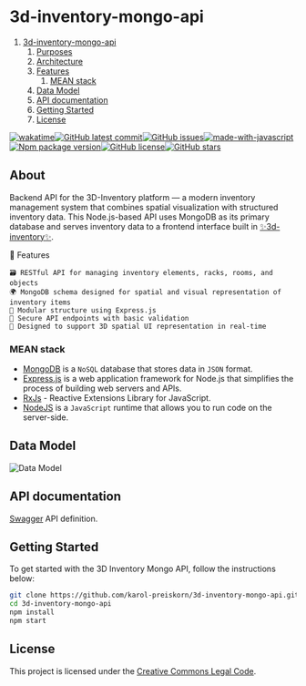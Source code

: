 ﻿# 3d-inventory-mongo-api

1. [3d-inventory-mongo-api](#3d-inventory-mongo-api)
   1. [Purposes](#purposes)
   2. [Architecture](#architecture)
   3. [Features](#features)
      1. [MEAN stack](#mean-stack)
   4. [Data Model](#data-model)
   5. [API documentation](#api-documentation)
   6. [Getting Started](#getting-started)
   7. [License](#license)

[![wakatime](https://wakatime.com/badge/user/3bbeedbe-0c6a-4a01-b3cd-a85d319a03bf/project/018c29b5-69aa-44a9-823a-51170ee4eafb.svg)](https://wakatime.com/badge/user/3bbeedbe-0c6a-4a01-b3cd-a85d319a03bf/project/018c29b5-69aa-44a9-823a-51170ee4eafb)[![GitHub latest commit](https://badgen.net/github/last-commit/karol-preiskorn/3d-inventory-mongo-api)](https://GitHub.com/karol-preiskorn/3d-inventory-mongo-api/commit/)[![GitHub issues](https://img.shields.io/github/issues/karol-preiskorn/3d-inventory-mongo-api.svg)](https://GitHub.com/karol-preiskorn/3d-inventory-mongo-api/issues/)[![made-with-javascript](https://img.shields.io/badge/Made%20with-JavaScript-1f425f.svg)](https://www.javascript.com)[![Npm package version](https://badgen.net/npm/v/express)](https://npmjs.com/package/express)[![GitHub license](https://badgen.net/github/license/karol-preiskorn/3d-inventory-mongo-api)](https://github.com/karol-preiskorn/3d-inventory-mongo-api/blob/master/LICENSE)[![GitHub stars](https://img.shields.io/github/stars/karol-preiskorn/3d-inventory-mongo-api.svg?style=social&label=Star&maxAge=2592000)](https://GitHub.com/karol-preiskorn/3d-inventory-mongo-api/stargazers/)

## About

Backend API for the 3D-Inventory platform — a modern inventory management system that combines spatial visualization with structured inventory data.
This Node.js-based API uses MongoDB as its primary database and serves inventory data to a frontend interface built in [✨3d-inventory✨](https://github.com/users/karol-preiskorn/3d-inventory-angular-ui).

🌟 Features

    🗃️ RESTful API for managing inventory elements, racks, rooms, and objects
    🌍 MongoDB schema designed for spatial and visual representation of inventory items
    🧩 Modular structure using Express.js
    🔐 Secure API endpoints with basic validation
    🔄 Designed to support 3D spatial UI representation in real-time

### MEAN stack

- [MongoDB](https://www.mongodb.com/) is a `NoSQL` database that stores data in `JSON` format.
- [Express.js](https://expressjs.com/) is a web application framework for Node.js that simplifies the process of building web servers and APIs.
- [RxJs](https://rxjs.dev/) - Reactive Extensions Library for JavaScript.
- [NodeJS](https://nodejs.org/en) is a `JavaScript` runtime that allows you to run code on the server-side.

## Data Model

![Data Model](https://github.com/karol-preiskorn/3d-inventory-mongo-api/blob/main/src/assets/3d-inventory.png)

## API documentation

[Swagger](https://swagger.io/) API definition.

## Getting Started

To get started with the 3D Inventory Mongo API, follow the instructions below:

```bash
git clone https://github.com/karol-preiskorn/3d-inventory-mongo-api.git
cd 3d-inventory-mongo-api
npm install
npm start
```

## License

This project is licensed under the [Creative Commons Legal Code](https://github.com/karol-preiskorn/3d-inventory-mongo-api/blob/main/LICENSE).
